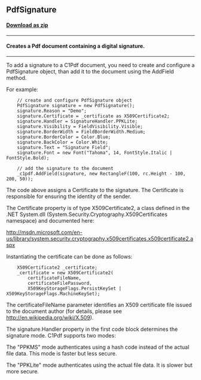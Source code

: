 ## PdfSignature
#### [Download as zip](https://minhaskamal.github.io/DownGit/#/home?url=https://github.com/GrapeCity/ComponentOne-WinForms-Samples/tree/master/NetFramework\Pdf\CS\PdfSignature)
____
#### Creates a Pdf document containing a digital signature.
____
To add a signature to a C1Pdf document, you need to create and configure a PdfSignature object, than add it to the document using the AddField method. 

For example: 

```
	// create and configure PdfSignature object
	PdfSignature signature = new PdfSignature();
	signature.Reason = "Demo";
	signature.Certificate = _certificate as X509Certificate2;
	signature.Handler = SignatureHandler.PPKLite;
	signature.Visibility = FieldVisibility.Visible;
	signature.BorderWidth = FieldBorderWidth.Medium;
	signature.BorderColor = Color.Blue;
	signature.BackColor = Color.White;
	signature.Text = "Signature Field";
	signature.Font = new Font("Tahoma", 14, FontStyle.Italic | FontStyle.Bold);

	// add the signature to the document
	_c1pdf.AddField(signature, new RectangleF(100, rc.Height - 100, 200, 50));
```

The code above assigns a Certificate to the signature. The Certificate is responsible for ensuring the identity of the sender. 

The Certificate property is of type X509Certificate2, a class defined in the .NET System.dll (System.Security.Cryptography.X509Certificates namespace) and documented here: 

http://msdn.microsoft.com/en-us/library/system.security.cryptography.x509certificates.x509certificate2.aspx 

Instantiating the certificate can be done as follows: 

```
	X509Certificate2 _certificate;
	_certificate = new X509Certificate2(
		certificateFileName, 
		certificateFilePassword, 
		X509KeyStorageFlags.PersistKeySet | X509KeyStorageFlags.MachineKeySet);
```

The certificateFileName parameter identifies an X509 certificate file issued to the document author (for details, please see http://en.wikipedia.org/wiki/X.509). 

The signature.Handler property in the first code block determines the signature mode. C1Pdf supports two modes: 

The "PPKMS" mode authenticates using a hash code instead of the actual file data. This mode is faster but less secure. 

The "PPKLite" mode authenticates using the actual file data. It is slower but more secure. 

